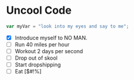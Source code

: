 # Uncool Code

``` javascript
var myVar = "look into my eyes and say to me";
```

- [x] Introduce myself to NO MAN.
- [ ] Run 40 miles per hour
- [ ] Workout 2 days per second
- [ ] Drop out of skool
- [ ] Start dropshipping
- [ ] Eat [$#!%]
